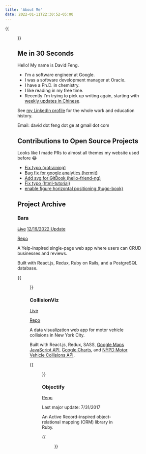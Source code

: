 ```yaml
---
title: 'About Me'
date: 2022-01-11T22:30:52-05:00
---
```


{{<figure src="./gefeng.jpg">}}

## Me in 30 Seconds

Hello! My name is David Feng.

- I'm a software engineer at Google.
- I was a software development manager at Oracle.
- I have a Ph.D. in chemistry.
- I like reading in my free time.
- Recently I'm trying to pick up writing again, starting with [weekly updates in Chinese](/zh-cn/tags/weekly).

See [my LinkedIn profile](https://www.linkedin.com/in/gfeng/) for the whole work and education history.

Email: david dot feng dot ge at gmail dot com

## Contributions to Open Source Projects

Looks like I made PRs to almost all themes my website used before 😂

- [Fix typo (gotraining)](https://github.com/ardanlabs/gotraining/pull/281)
- [Bug fix for google analytics (hermit)](https://github.com/Track3/hermit/pull/31)
- [Add svg for GitBook (hello-friend-ng)](https://github.com/rhazdon/hugo-theme-hello-friend-ng/pull/67)
- [Fix typo (html-tutorial)](https://github.com/wangdoc/html-tutorial/pull/14)
- [enable figure horizontal positioning (hugo-book)](https://github.com/alex-shpak/hugo-book/pull/233)

## Project Archive

### Bara

~~[Live](http://bara.davidfeng.us/#/)~~ [12/16/2022 Update](../2022-12-17-bara-update/)

[Repo](https://github.com/davidfeng88/bara)

A Yelp-inspired single-page web app where users can CRUD businesses and reviews.

Built with React.js, Redux, Ruby on Rails, and a PostgreSQL database.

{{<figure src="./bara.png">}}

### CollisionViz

[Live](https://collisionviz.davidfeng.us/)

[Repo](https://github.com/davidfeng88/collisionViz)

A data visualization web app for motor vehicle collisions in New York City.

Built with React.js, Redux, SASS, [Google Maps JavaScript API](https://developers.google.com/maps/documentation/javascript/), [Google Charts](https://developers.google.com/chart/), and [NYPD Motor Vehicle Collisions API](https://dev.socrata.com/foundry/data.cityofnewyork.us/h9gi-nx95).

{{<figure src="./collisionViz.png">}}

### Objectify

[Repo](https://github.com/davidfeng88/Objectify)

Last major update: 7/31/2017

An Active Record-inspired object-relational mapping (ORM) library in Ruby.

{{<figure src="./objectify.png">}}
